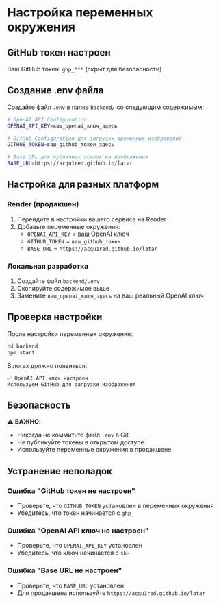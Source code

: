 # Настройка переменных окружения

## GitHub токен настроен

Ваш GitHub токен: `ghp_***` (скрыт для безопасности)

## Создание .env файла

Создайте файл `.env` в папке `backend/` со следующим содержимым:

```bash
# OpenAI API Configuration
OPENAI_API_KEY=ваш_openai_ключ_здесь

# GitHub Configuration для загрузки временных изображений
GITHUB_TOKEN=ваш_github_токен_здесь

# Base URL для публичных ссылок на изображения
BASE_URL=https://acqu1red.github.io/latar
```

## Настройка для разных платформ

### Render (продакшен)
1. Перейдите в настройки вашего сервиса на Render
2. Добавьте переменные окружения:
   - `OPENAI_API_KEY` = ваш OpenAI ключ
   - `GITHUB_TOKEN` = `ваш_github_токен`
   - `BASE_URL` = `https://acqu1red.github.io/latar`

### Локальная разработка
1. Создайте файл `backend/.env`
2. Скопируйте содержимое выше
3. Замените `ваш_openai_ключ_здесь` на ваш реальный OpenAI ключ

## Проверка настройки

После настройки переменных окружения:

```bash
cd backend
npm start
```

В логах должно появиться:
```
✅ OpenAI API ключ настроен
Используем GitHub для загрузки изображения
```

## Безопасность

⚠️ **ВАЖНО**: 
- Никогда не коммитьте файл `.env` в Git
- Не публикуйте токены в открытом доступе
- Используйте переменные окружения в продакшене

## Устранение неполадок

### Ошибка "GitHub токен не настроен"
- Проверьте, что `GITHUB_TOKEN` установлен в переменных окружения
- Убедитесь, что токен начинается с `ghp_`

### Ошибка "OpenAI API ключ не настроен"
- Проверьте, что `OPENAI_API_KEY` установлен
- Убедитесь, что ключ начинается с `sk-`

### Ошибка "Base URL не настроен"
- Проверьте, что `BASE_URL` установлен
- Для продакшена используйте `https://acqu1red.github.io/latar`
